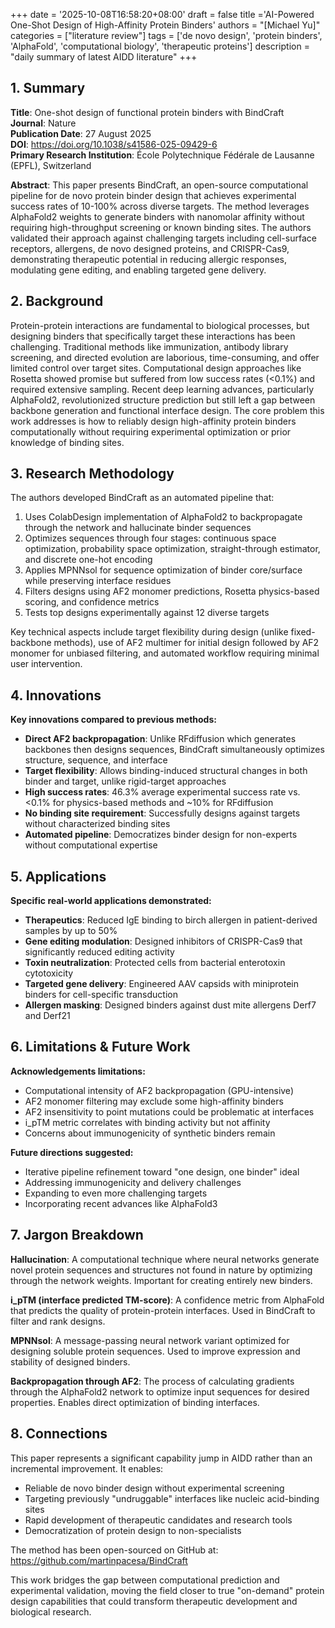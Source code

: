 +++
date = '2025-10-08T16:58:20+08:00'
draft = false
title ='AI-Powered One-Shot Design of High-Affinity Protein Binders'
authors = "[Michael Yu]"
categories = ["literature review"]
tags = ['de novo design', 'protein binders', 'AlphaFold', 'computational biology', 'therapeutic proteins']
description = "daily summary of latest AIDD literature"
+++


## 1. Summary

**Title**: One-shot design of functional protein binders with BindCraft  
**Journal**: Nature  
**Publication Date**: 27 August 2025  
**DOI**: https://doi.org/10.1038/s41586-025-09429-6  
**Primary Research Institution**: École Polytechnique Fédérale de Lausanne (EPFL), Switzerland  

**Abstract**: This paper presents BindCraft, an open-source computational pipeline for de novo protein binder design that achieves experimental success rates of 10-100% across diverse targets. The method leverages AlphaFold2 weights to generate binders with nanomolar affinity without requiring high-throughput screening or known binding sites. The authors validated their approach against challenging targets including cell-surface receptors, allergens, de novo designed proteins, and CRISPR-Cas9, demonstrating therapeutic potential in reducing allergic responses, modulating gene editing, and enabling targeted gene delivery.

## 2. Background

Protein-protein interactions are fundamental to biological processes, but designing binders that specifically target these interactions has been challenging. Traditional methods like immunization, antibody library screening, and directed evolution are laborious, time-consuming, and offer limited control over target sites. Computational design approaches like Rosetta showed promise but suffered from low success rates (<0.1%) and required extensive sampling. Recent deep learning advances, particularly AlphaFold2, revolutionized structure prediction but still left a gap between backbone generation and functional interface design. The core problem this work addresses is how to reliably design high-affinity protein binders computationally without requiring experimental optimization or prior knowledge of binding sites.

## 3. Research Methodology

The authors developed BindCraft as an automated pipeline that:
1. Uses ColabDesign implementation of AlphaFold2 to backpropagate through the network and hallucinate binder sequences
2. Optimizes sequences through four stages: continuous space optimization, probability space optimization, straight-through estimator, and discrete one-hot encoding
3. Applies MPNNsol for sequence optimization of binder core/surface while preserving interface residues
4. Filters designs using AF2 monomer predictions, Rosetta physics-based scoring, and confidence metrics
5. Tests top designs experimentally against 12 diverse targets

Key technical aspects include target flexibility during design (unlike fixed-backbone methods), use of AF2 multimer for initial design followed by AF2 monomer for unbiased filtering, and automated workflow requiring minimal user intervention.

## 4. Innovations

**Key innovations compared to previous methods:**
- **Direct AF2 backpropagation**: Unlike RFdiffusion which generates backbones then designs sequences, BindCraft simultaneously optimizes structure, sequence, and interface
- **Target flexibility**: Allows binding-induced structural changes in both binder and target, unlike rigid-target approaches
- **High success rates**: 46.3% average experimental success rate vs. <0.1% for physics-based methods and ~10% for RFdiffusion
- **No binding site requirement**: Successfully designs against targets without characterized binding sites
- **Automated pipeline**: Democratizes binder design for non-experts without computational expertise

## 5. Applications

**Specific real-world applications demonstrated:**
- **Therapeutics**: Reduced IgE binding to birch allergen in patient-derived samples by up to 50%
- **Gene editing modulation**: Designed inhibitors of CRISPR-Cas9 that significantly reduced editing activity
- **Toxin neutralization**: Protected cells from bacterial enterotoxin cytotoxicity
- **Targeted gene delivery**: Engineered AAV capsids with miniprotein binders for cell-specific transduction
- **Allergen masking**: Designed binders against dust mite allergens Derf7 and Derf21

## 6. Limitations & Future Work

**Acknowledgements limitations:**
- Computational intensity of AF2 backpropagation (GPU-intensive)
- AF2 monomer filtering may exclude some high-affinity binders
- AF2 insensitivity to point mutations could be problematic at interfaces
- i_pTM metric correlates with binding activity but not affinity
- Concerns about immunogenicity of synthetic binders remain

**Future directions suggested:**
- Iterative pipeline refinement toward "one design, one binder" ideal
- Addressing immunogenicity and delivery challenges
- Expanding to even more challenging targets
- Incorporating recent advances like AlphaFold3

## 7. Jargon Breakdown

**Hallucination**: A computational technique where neural networks generate novel protein sequences and structures not found in nature by optimizing through the network weights. Important for creating entirely new binders.

**i_pTM (interface predicted TM-score)**: A confidence metric from AlphaFold that predicts the quality of protein-protein interfaces. Used in BindCraft to filter and rank designs.

**MPNNsol**: A message-passing neural network variant optimized for designing soluble protein sequences. Used to improve expression and stability of designed binders.

**Backpropagation through AF2**: The process of calculating gradients through the AlphaFold2 network to optimize input sequences for desired properties. Enables direct optimization of binding interfaces.

## 8. Connections

This paper represents a significant capability jump in AIDD rather than an incremental improvement. It enables:
- Reliable de novo binder design without experimental screening
- Targeting previously "undruggable" interfaces like nucleic acid-binding sites
- Rapid development of therapeutic candidates and research tools
- Democratization of protein design to non-specialists

The method has been open-sourced on GitHub at: https://github.com/martinpacesa/BindCraft

This work bridges the gap between computational prediction and experimental validation, moving the field closer to true "on-demand" protein design capabilities that could transform therapeutic development and biological research.
